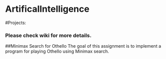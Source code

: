 # ArtificalIntelligence
#Projects:
### Please check wiki for more details.

##Minimax Search for Othello 
The goal of this assignment is to implement a program for playing Othello using Minimax search.
